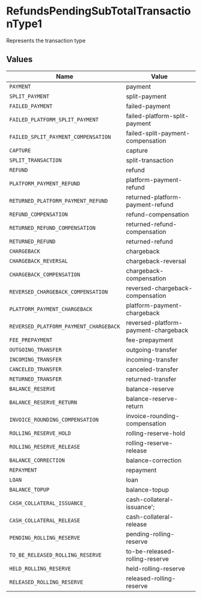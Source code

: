 # RefundsPendingSubTotalTransactionType1

Represents the transaction type


## Values

| Name                                   | Value                                  |
| -------------------------------------- | -------------------------------------- |
| `PAYMENT`                              | payment                                |
| `SPLIT_PAYMENT`                        | split-payment                          |
| `FAILED_PAYMENT`                       | failed-payment                         |
| `FAILED_PLATFORM_SPLIT_PAYMENT`        | failed-platform-split-payment          |
| `FAILED_SPLIT_PAYMENT_COMPENSATION`    | failed-split-payment-compensation      |
| `CAPTURE`                              | capture                                |
| `SPLIT_TRANSACTION`                    | split-transaction                      |
| `REFUND`                               | refund                                 |
| `PLATFORM_PAYMENT_REFUND`              | platform-payment-refund                |
| `RETURNED_PLATFORM_PAYMENT_REFUND`     | returned-platform-payment-refund       |
| `REFUND_COMPENSATION`                  | refund-compensation                    |
| `RETURNED_REFUND_COMPENSATION`         | returned-refund-compensation           |
| `RETURNED_REFUND`                      | returned-refund                        |
| `CHARGEBACK`                           | chargeback                             |
| `CHARGEBACK_REVERSAL`                  | chargeback-reversal                    |
| `CHARGEBACK_COMPENSATION`              | chargeback-compensation                |
| `REVERSED_CHARGEBACK_COMPENSATION`     | reversed-chargeback-compensation       |
| `PLATFORM_PAYMENT_CHARGEBACK`          | platform-payment-chargeback            |
| `REVERSED_PLATFORM_PAYMENT_CHARGEBACK` | reversed-platform-payment-chargeback   |
| `FEE_PREPAYMENT`                       | fee-prepayment                         |
| `OUTGOING_TRANSFER`                    | outgoing-transfer                      |
| `INCOMING_TRANSFER`                    | incoming-transfer                      |
| `CANCELED_TRANSFER`                    | canceled-transfer                      |
| `RETURNED_TRANSFER`                    | returned-transfer                      |
| `BALANCE_RESERVE`                      | balance-reserve                        |
| `BALANCE_RESERVE_RETURN`               | balance-reserve-return                 |
| `INVOICE_ROUNDING_COMPENSATION`        | invoice-rounding-compensation          |
| `ROLLING_RESERVE_HOLD`                 | rolling-reserve-hold                   |
| `ROLLING_RESERVE_RELEASE`              | rolling-reserve-release                |
| `BALANCE_CORRECTION`                   | balance-correction                     |
| `REPAYMENT`                            | repayment                              |
| `LOAN`                                 | loan                                   |
| `BALANCE_TOPUP`                        | balance-topup                          |
| `CASH_COLLATERAL_ISSUANCE_`            | cash-collateral-issuance';             |
| `CASH_COLLATERAL_RELEASE`              | cash-collateral-release                |
| `PENDING_ROLLING_RESERVE`              | pending-rolling-reserve                |
| `TO_BE_RELEASED_ROLLING_RESERVE`       | to-be-released-rolling-reserve         |
| `HELD_ROLLING_RESERVE`                 | held-rolling-reserve                   |
| `RELEASED_ROLLING_RESERVE`             | released-rolling-reserve               |